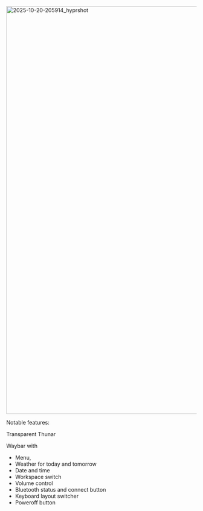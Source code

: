 <img width="1920" height="1080" alt="2025-10-20-205914_hyprshot" src="https://github.com/user-attachments/assets/c2e2266b-3865-44dc-87a8-df7a0b609c0c" />


Notable features:

Transparent Thunar

Waybar with 
- Menu,
- Weather for today and tomorrow
- Date and time
- Workspace switch
- Volume control
- Bluetooth status and connect button
- Keyboard layout switcher
- Poweroff button
